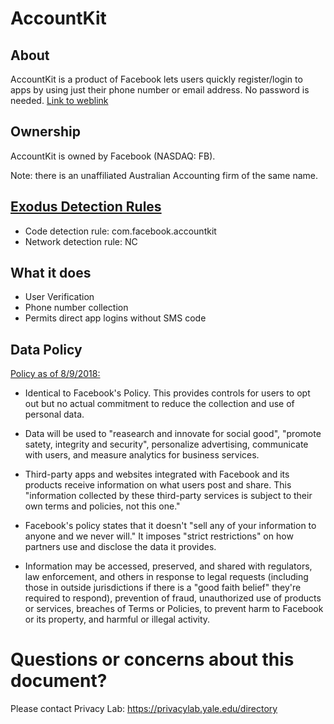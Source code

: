 # AccountKit

## About

AccountKit is a product of Facebook lets users quickly register/login to apps by using just their phone number or email address.  No password is needed. [Link to weblink](https://www.accountkit.com/faq/)

## Ownership

AccountKit is owned by Facebook (NASDAQ: FB). 

Note: there is an unaffiliated Australian Accounting firm of the same name.  

## [Exodus Detection Rules](https://exodus-privacy.eu.org)

* Code detection rule: com.facebook.accountkit
* Network detection rule: NC

## What it does

* User Verification
* Phone number collection
* Permits direct app logins without SMS code

## Data Policy

[Policy as of 8/9/2018:](https://www.facebook.com/privacy/explanation/)

* Identical to Facebook's Policy.  This provides controls for users to opt out but no actual commitment to reduce the collection and use of personal data.  

* Data will be used to "reasearch and innovate for social good", "promote satety, integrity and security", personalize advertising, communicate with users, and measure analytics for business services. 

* Third-party apps and websites integrated with Facebook and its products receive information on what users post and share. This "information collected by these third-party services is subject to their own terms and policies, not this one." 

* Facebook's policy states that it doesn't "sell any of your information to anyone and we never will." It imposes "strict restrictions" on how partners use and disclose the data it provides. 

* Information may be accessed, preserved, and shared with regulators, law enforcement, and others in response to legal requests (including those in outside jurisdictions if there is a "good faith belief" they're required to respond), prevention of fraud, unauthorized use of products or services, breaches of Terms or Policies, to prevent harm to Facebook or its property, and harmful or illegal activity.  

# Questions or concerns about this document?
Please contact Privacy Lab: https://privacylab.yale.edu/directory
